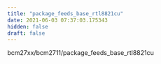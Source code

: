 ```yaml
---
title: "package_feeds_base_rtl8821cu"
date: 2021-06-03 07:37:03.175343
hidden: false
draft: false
---
```


bcm27xx/bcm2711/package_feeds_base_rtl8821cu

